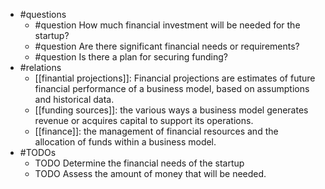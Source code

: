 - #questions
	- #question How much financial investment will be needed for the startup?
	- #question Are there significant financial needs or requirements?
	- #question Is there a plan for securing funding?
- #relations
	- [[finantial projections]]: Financial projections are estimates of future financial performance of a business model, based on assumptions and historical data.
	- [[funding sources]]: the various ways a business model generates revenue or acquires capital to support its operations.
	- [[finance]]: the management of financial resources and the allocation of funds within a business model.
- #TODOs
	- TODO Determine the financial needs of the startup
	- TODO  Assess the amount of money that will be needed.











